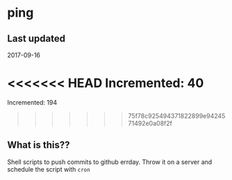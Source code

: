 # ping

## Last updated
2017-09-16

<<<<<<< HEAD
Incremented: 40
=======
Incremented: 194
>>>>>>> 75f78c925494371822899e9424571492e0a08f2f

## What is this?? 
Shell scripts to push commits to github errday. Throw it on a server and schedule the script with `cron`
